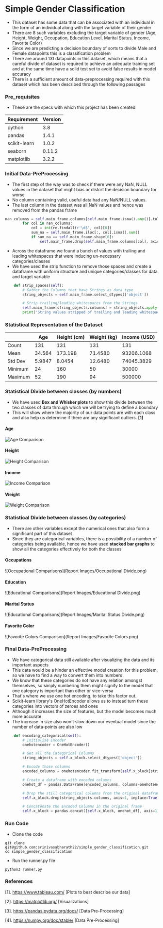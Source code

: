 # Simple Gender Classification

- This dataset has some data that can be associated with an individual in the form of an individual along with the target variable of their gender
- There are 8 such variables excluding the target variable of gender (Age, Height, Weight, Occupation, Education Level, Marital Status, Income, Favorite Color)
- Since we are predicting a decision boundary of sorts to divide Male and Female datapoints this is a classification problem
- There are around 131 datapoints in this dataset, which means that a careful divide of dataset is required to achieve an adequate training set and at the same time have a solid test set to avoid false results in model accuracy
- There is a sufficient amount of data-preprocessing required with this dataset which has been described through the following passages

### Pre_requisites
- These are the specs with which this project has been created

| **Requirement** | **Version** |
|-----------------|-------------|
| python          | 3.8         |
| pandas          | 1.4.1       |
| scikit-learn    | 1.0.2       |
| seaborn         | 0.11.2      |
| matplotlib      | 3.2.2       |


### Initial Data-PreProcessing

- The first step of the way was to check if there were any NaN, NULL values in the dataset that might bias or distort the decision boundary for worse
- No column containing valid, useful data had any NaN/NULL values.
- The last column in the dataset was all NaN values and hence was removed from the pandas frame
```python
nan_columns = self.main_frame.columns[self.main_frame.isna().any()].tolist()
        for col in nan_columns:
            col = int(re.findall(r'\d$', col)[0])
            sum_na = self.main_frame.iloc[:, col].isna().sum()
            if sum_na == self.main_frame.shape[0]:
                self.main_frame.drop(self.main_frame.columns[col], axis=1, inplace=True)
```
- Across the dataframe we found a bunch of values with trailing and leading whitespaces that were inducing un-necessary categories/classes
- We have used the strip function to remove those spaces and create a dataframe with uniform structure and unique categories/classes for data and target variable
```python
    def strip_spaces(self):
        # Gather the Columns that have Strings as data type
        string_objects = self.main_frame.select_dtypes(['object'])

        # Strip trailing/leading whitespaces from the Strings
        self.main_frame[string_objects.columns] = string_objects.apply(lambda x: x.str.strip())
        print('String values stripped of trailing and leading whitespaces')
```

### Statistical Representation of the Dataset
|         | Age    | Height (cm) | Weight (kg) | Income (USD) |
|---------|--------|-------------|-------------|--------------|
| Count   | 131    | 131         | 131         | 131          |
| Mean    | 34.564 | 173.198     | 71.4580     | 93206.1068   |
| Std Dev | 5.9847 | 8.0454      | 12.6480     | 74045.3829   |
| Minimum | 24     | 160         | 50          | 30000        |
| Maximum | 52     | 190         | 94          | 500000       |

### Statistical Divide between classes (by numbers)
- We have used __Box and Whisker plots__ to show this divide between the two classes of data through which we will be trying to define a boundary
- This will show where the majority of our data points are with each class and also help us determine if there are any significant outliers. __[1]__

#### __Age__
![Age Comparison](https://github.com/srinivasabharath22/simple_gender_classification/blob/main/Report%20Images/Age%20Comparisons.png)

#### __Height__
![Height Comparison](https://github.com/srinivasabharath22/simple_gender_classification/blob/main/Report%20Images/Height%20Comparisons.png)

#### __Income__
![Income Comparison](https://github.com/srinivasabharath22/simple_gender_classification/blob/main/Report%20Images/Income%20Comparisons.png)

#### __Weight__
![Weight Comparison](https://github.com/srinivasabharath22/simple_gender_classification/blob/main/Report%20Images/Weight%20Comparisons.png)

### Statistical Divide between classes (by categories)
- There are other variables except the numerical ones that also form a significant part of this dataset
- Since they are categorical variables, there is a possibility of a number of categories being available, hence we have used __stacked bar graphs__ to show all the categories effectively for both the classes

#### __Occupations__
![Occupational Comparisons](Report Images/Occupational Divide.png)

#### __Education__
![Educational Comparisons](Report Images/Educational Divide.png)

#### __Marital Status__
![Educational Comparisons](Report Images/Marital Status Divide.png)

#### __Favorite Color__
![Favorite Colors Comparison](Report Images/Favorite Colors.png)

### Final Data-PreProcessing

- We have categorical data still available after visualizing the data and its important aspects
- This data would be a hinder an effective model creation for this problem, so we have to find a way to convert them into numbers
- We know that these categories do not have any relation amongst themselves, so simply numbering them might signify to the model that one category is important  than other or vice-versa
- That's where we use one hot encoding, to take this factor out.
- Scikit-learn library's OneHotEncoder allows us to instead turn these categories into vectors of zeroes and ones
- Although it increases the size of features, but the model becomes much more accurate
- The increase in size also won't slow down our eventual model since the number of data-points are also low
```python
    def encoding_categorical(self):
        # Initialise Encoder
        onehotencoder = OneHotEncoder()

        # Get all the Categorical Columns
        string_objects = self.x_block.select_dtypes(['object'])

        # Encode those columns
        encoded_columns = onehotencoder.fit_transform(self.x_block[string_objects.columns]).toarray()

        # Create a dataframe with encoded columns
        onehot_df = pandas.DataFrame(encoded_columns, columns=onehotencoder.get_feature_names(string_objects.columns))

        # Drop the still categorical columns from the original dataframe
        self.x_block.drop(string_objects.columns, axis=1, inplace=True)

        # Concatenate the Encoded Columns in the original frame
        self.x_block = pandas.concat([self.x_block, onehot_df], axis=1)
```

### Run Code
- Clone the code
```commandline
git clone git@github.com:srinivasabharath22/simple_gender_classification.git
cd simple_gender_classification
```
- Run the runner.py file
```commandline
python3 runner.py
```

### References
[1]. https://www.tableau.com/ [Plots to best describe our data]

[2]. https://matplotlib.org/ [Visualizations]

[3]. https://pandas.pydata.org/docs/ [Data Pre-Processing]

[4]. https://numpy.org/doc/stable/ [Data Pre-Processing]